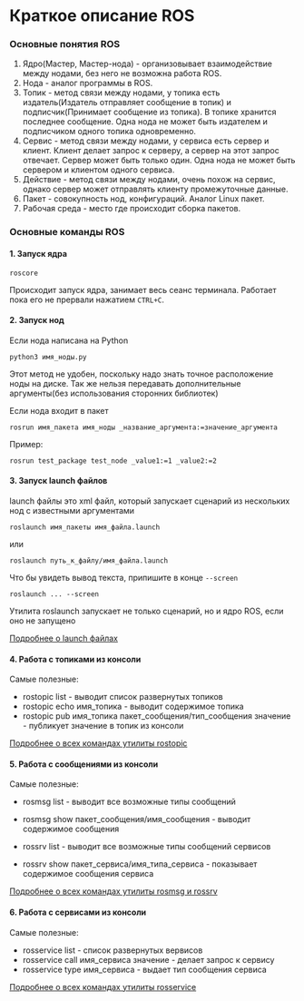 # Краткое описание ROS
### Основные понятия ROS
1. Ядро(Мастер, Мастер-нода) - организовывает взаимодействие между нодами, без него не возможна работа ROS. 
2. Нода - аналог программы в ROS.
3. Топик - метод связи между нодами, у топика есть издатель(Издатель отправляет сообщение в топик) и подписчик(Принимает сообщение из топика). В топике хранится последнее сообщение. Одна нода не может быть издателем и подписчиком одного топика одновременно. 
4. Сервис - метод связи между нодами, у сервиса есть сервер и клиент. Клиент делает запрос к серверу, а сервер на этот запрос отвечает. Сервер может быть только один. Одна нода не может быть сервером и клиентом одного сервиса.
5. Действие - метод связи между нодами, очень похож на сервис, однако сервер может отправлять клиенту промежуточные данные.
6. Пакет - совокупность нод, конфигураций. Аналог Linux пакет.
7. Рабочая среда - место где происходит сборка пакетов.

### Основные команды ROS
#### 1. Запуск ядра
```
roscore
```
Происходит запуск ядра, занимает весь сеанс терминала. Работает пока его не прервали нажатием ```СTRL+C```.
#### 2. Запуск нод
Если нода написана на Python
```
python3 имя_ноды.py
```

Этот метод не удобен, поскольку надо знать точное расположение ноды на диске. Так же нельзя передавать дополнительные аргументы(без использования сторонних библиотек)

Если нода входит в пакет
```
rosrun имя_пакета имя_ноды _название_аргумента:=значение_аргумента
```

Пример: 
```
rosrun test_package test_node _value1:=1 _value2:=2
```

#### 3. Запуск launch файлов
launch файлы это xml файл, который запускает сценарий из нескольких нод с известными аргументами

```
roslaunch имя_пакеты имя_файла.launch
```
или 
```
roslaunch путь_к_файлу/имя_файла.launch
```

Что бы увидеть вывод текста, припишите в конце ```--screen```
```
roslaunch ... --screen
```

Утилита roslaunch запускает не только сценарий, но и ядро ROS, если оно не запущено

[Подробнее о launch файлах](http://wiki.ros.org/roslaunch/XML)

#### 4. Работа с топиками из консоли

Самые полезные:
* rostopic list - выводит список развернутых топиков
* rostopic echo имя_топика - выводит содержимое топика
* rostopic pub имя_топика пакет_сообщения/тип_сообщения значение - публикует значение в топик из консоли

[Подробнее о всех командах утилиты rostopic](http://wiki.ros.org/rostopic)

#### 5. Работа с сообщениями из консоли
Самые полезные:
* rosmsg list - выводит все возможные типы сообщений
* rosmsg show пакет_сообщения/имя_сообщения - выводит содержимое сообщения

* rossrv list - выводит все возможные типы сообщений сервисов
* rossrv show пакет_сервиса/имя_типа_сервиса - показывает содержимое сообщения сервиса 

[Подробнее о всех командах утилиты rosmsg и rossrv](http://wiki.ros.org/rosmsg)

#### 6. Работа с сервисами из консоли

Самые полезные:
* rosservice list - список развернутых вервисов
* rosservice call имя_сервиса значение - делает запрос к сервису
* rosservice type имя_сервиса - выдает тип сообщения сервиса

[Подробнее о всех командах утилиты rosservice](http://wiki.ros.org/rosservice)

